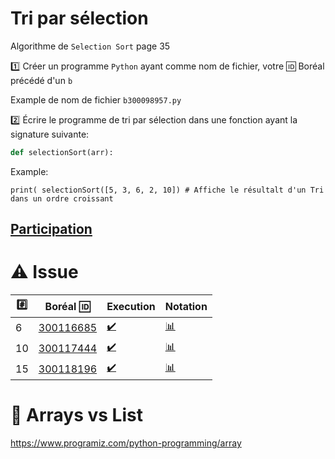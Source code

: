 # Tri par sélection

Algorithme de `Selection Sort` page 35

:one: Créer un programme `Python` ayant comme nom de fichier, votre :id: Boréal précédé d'un `b`

Example de nom de fichier `b300098957.py`

:two: Écrire le programme de tri par sélection dans une fonction ayant la signature suivante:

```python
def selectionSort(arr):
```

Example: 

```
print( selectionSort([5, 3, 6, 2, 10]) # Affiche le résultalt d'un Tri dans un ordre croissant
```

## [Participation](.scripts/Participation.md)

# :warning: Issue

|:hash:| Boréal :id:                | Execution          | Notation         |
|------|----------------------------|--------------------|------------------|
| 6 | [300116685](b300116685.py) | [:heavy_check_mark:](.scripts/Execution.md#etudiant-300116685) | [:bar_chart:](.scripts/Notation.md#etudiant-300116685) |
| 10 | [300117444](b300117444.py) | [:heavy_check_mark:](.scripts/Execution.md#etudiant-300117444) | [:bar_chart:](.scripts/Notation.md#etudiant-300117444) |
| 15 | [300118196](b300118196.py) | [:heavy_check_mark:](.scripts/Execution.md#etudiant-300118196) | [:bar_chart:](.scripts/Notation.md#etudiant-300118196) |



# :bookmark: Arrays vs List

https://www.programiz.com/python-programming/array

